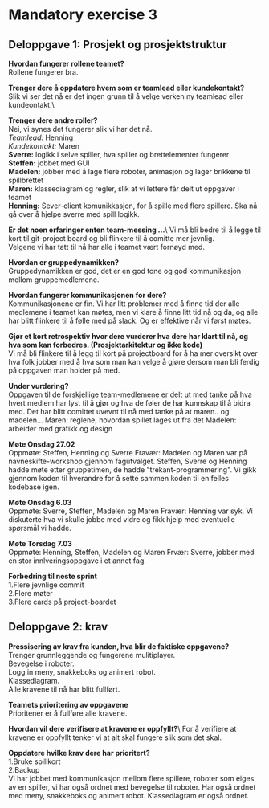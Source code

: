 # Mandatory exercise 3
## Deloppgave 1: Prosjekt og prosjektstruktur 

**Hvordan fungerer rollene teamet?**\
Rollene fungerer bra. 

**Trenger dere å oppdatere hvem som er teamlead eller kundekontakt?**\
Slik vi ser det nå er det ingen grunn til å velge verken ny teamlead eller kundeontakt.\

**Trenger dere andre roller?**\
Nei, vi synes det fungerer slik vi har det nå.\
*Teamlead:* Henning\
*Kundekontakt:* Maren\
**Sverre:** logikk i selve spiller, hva spiller og brettelementer fungerer\
**Steffen:** jobbet med GUI\
**Madelen:** jobber med å lage flere roboter, animasjon og lager brikkene til spillbrettet\
**Maren:** klassediagram og regler, slik at vi lettere får delt ut oppgaver i teamet\
**Henning:** Sever-client komunikkasjon, for å spille med flere spillere. Ska nå gå over å hjelpe sverre med spill logikk.

**Er det noen erfaringer enten team-messing ...**\ 
Vi må bli bedre til å legge til kort til git-project board og bli flinkere til å comitte mer jevnlig.\
Velgene vi har tatt til nå har alle i teamet vært fornøyd med.

**Hvordan er gruppedynamikken?**\
Gruppedynamikken er god, det er en god tone og god kommunikasjon mellom gruppemedlemene.

**Hvordan fungerer kommunikasjonen for dere?**\
Kommunikasjonene er fin. Vi har litt problemer med å finne tid der alle medlemene i teamet kan møtes, men vi klare å finne litt tid nå og da, og alle har blitt flinkere til å følle med på slack. Og er effektive når vi først møtes. 

**Gjør et kort retrospektiv hvor dere vurderer hva dere har klart til nå, og hva som kan forbedres. (Prosjektarkitektur og ikke kode)**\
Vi må bli flinkere til å legg til kort på projectboard for å ha mer oversikt over hva folk jobber med å hva som man kan velge å gjøre dersom man bli ferdig på oppgaven man holder på med. 

**Under vurdering?**\
Oppgaven til de forskjellige team-medlemene er delt ut med tanke på hva hvert medlem har lyst til å gjør og hva de føler de har kunnskap til å bidra med. Det har blitt comittet uvevnt til nå med tanke på at maren.. og madelen... 
Maren: reglene, hovordan spillet lages ut fra det
Madelen: arbeider med grafikk og design 

**Møte Onsdag 27.02**\
Oppmøte: Steffen, Henning og Sverre
Fravær: Madelen og Maren var på navneskifte-workshop gjennom fagutvalget.
Steffen, Sverre og Henning hadde møte etter gruppetimen, de hadde "trekant-programmering". Vi gikk gjennom koden til hverandre for å sette sammen koden til en felles kodebase igen. 

**Møte Onsdag 6.03**\
Oppmøte: Sverre, Steffen, Madelen og Maren
Fravær: Henning var syk.
Vi diskuterte hva vi skulle jobbe med vidre og fikk hjelp med eventuelle spørsmål vi hadde. 

**Møte Torsdag 7.03**\
Oppmøte: Henning, Steffen, Madelen og Maren
Frvær: Sverre, jobber med en stor innlveringsoppgave i et annet fag.

**Forbedring til neste sprint**\
1.Flere jevnlige commit\
2.Flere møter\
3.Flere cards på project-boardet

## Deloppgave 2: krav
**Pressisering av krav fra kunden, hva blir de faktiske oppgavene?**\
Trenger grunnleggende og fungerene mulitiplayer.\
Bevegelse i roboter.\
Logg in meny, snakkeboks og animert robot.\
Klassediagram.\
Alle kravene til nå har blitt fullført. 

**Teamets prioritering av oppgavene**\
Prioritener er å fullføre alle kravene.

**Hvordan vil dere verifisere at kravene er oppfyllt?**\ 
For å verifiere at kravene er oppfyllt tenker vi at alt skal fungere slik som det skal. 

**Oppdatere hvilke krav dere har prioritert?**\
1.Bruke spillkort\
2.Backup\
Vi har jobbet med kommunikasjon mellom flere spillere, roboter som eiges av en spiller, vi har også ordnet med bevegelse til roboter. Har også ordnet med meny, snakkeboks og animert robot. Klassediagram er også ordnet. 
